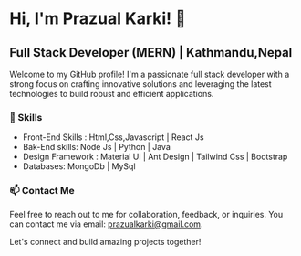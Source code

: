 # Hi, I'm Prazual Karki! 👋
## Full Stack Developer (MERN) | Kathmandu,Nepal

Welcome to my GitHub profile! I'm a passionate full stack developer with a strong focus on crafting innovative solutions and leveraging the latest technologies to build robust and efficient applications.

### 🔧 Skills
- Front-End Skills :   Html,Css,Javascript | React Js 
- Bak-End skills:    Node Js | Python | Java
- Design Framework :  Material Ui | Ant Design | Tailwind Css | Bootstrap
- Databases:  MongoDb | MySql

<!--
### 💼 Projects
Here are a few highlights from my portfolio:

- [Project 1](link): Short description of the project and its technologies.
- [Project 2](link): Short description of the project and its technologies.
- [Project 3](link): Short description of the project and its technologies.

### 🌱 Experience
I have worked with various clients and companies, developing full stack solutions. Here are a few notable experiences:

- Company 1: Role, duration, and achievements.
- Company 2: Role, duration, and achievements.

### 🎓 Education
- [Degree or Certification](institution): Brief description and year of completion.
- [Online Course](platform): Brief description and year of completion.

### ✍️ Technical Blog
I enjoy sharing my knowledge and insights on full stack development. You can find articles and tutorials on my technical blog: [Blog Name](link).
-->
### 📫 Contact Me
Feel free to reach out to me for collaboration, feedback, or inquiries. You can contact me via email: prazualkarki@gmail.com.

Let's connect and build amazing projects together!

<!--
**Prazual-Karki/Prazual-Karki** is a ✨ _special_ ✨ repository because its `README.md` (this file) appears on your GitHub profile.

Here are some ideas to get you started:

- 🔭 I’m currently working on ...
- 🌱 I’m currently learning ...
- 👯 I’m looking to collaborate on ...
- 🤔 I’m looking for help with ...
- 💬 Ask me about ...
- 📫 How to reach me: ...
- 😄 Pronouns: ...
- ⚡ Fun fact: ...
-->
